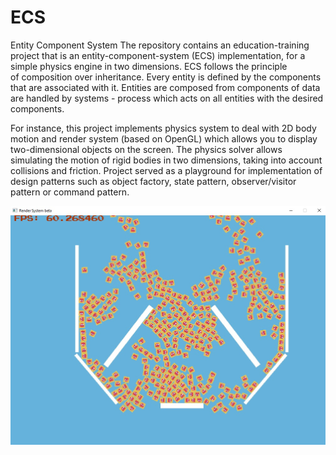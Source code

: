 # ECS
Entity Component System
The repository contains an education-training project that is an entity-component-system (ECS) implementation, for a simple physics engine in two dimensions. ECS follows the principle of composition over inheritance.  Every entity is defined  by the components that are associated with it. Entities are composed from components of data are handled by systems - process which acts on all entities with the desired components.

For instance, this project implements physics system to deal with 2D body motion and render system (based on OpenGL) which allows you to display two-dimensional objects on the screen. The physics solver allows simulating the motion of rigid bodies in two dimensions, taking into account collisions and friction.
Project served as a playground for implementation of design patterns such as object factory, state pattern, observer/visitor pattern or command pattern.

![Drag Racing](ecs_snap.jpg)
